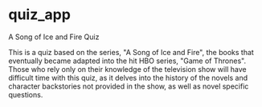 # quiz_app
A Song of Ice and Fire Quiz

This is a quiz based on the series, "A Song of Ice and Fire", the books that eventually became adapted into the hit HBO series, "Game of Thrones". Those who rely only on their knowledge of the television show will have difficult time with this quiz, as it delves into the history of the novels and character backstories not provided in the show, as well as novel specific questions.